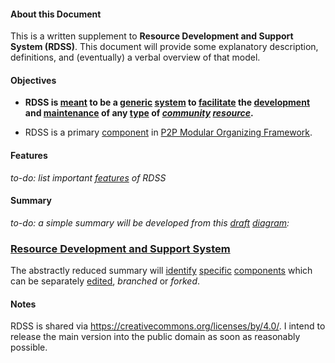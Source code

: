 #### About this Document

This is a written supplement to **Resource Development and Support System (RDSS)**. This document will provide some explanatory description, definitions, and (eventually) a verbal overview of that model.

#### Objectives

* **RDSS is [meant](https://github.com/gcassel/Modular-Organization-Terminology/blob/master/terms/goal.md) to be a [generic](https://github.com/gcassel/Modular-Organization-Terminology/blob/master/terms/generic.md) [system](https://github.com/gcassel/Modular-Organization-Terminology/blob/master/terms/system.md) to [facilitate](https://github.com/gcassel/Modular-Organization-Terminology/blob/master/terms/facilitation.md) the [development](https://github.com/gcassel/Modular-Organization-Terminology/blob/master/terms/develop.md) and [maintenance](https://github.com/gcassel/Modular-Organization-Terminology/blob/master/terms/maintain.md) of any [type](https://github.com/gcassel/Modular-Organization-Terminology/blob/master/terms/type.md) of *[community](https://github.com/gcassel/Modular-Organization-Terminology/blob/master/terms/community.md) [resource](https://github.com/gcassel/Modular-Organization-Terminology/blob/master/terms/resource.md)*.**

* RDSS is a primary [component](https://github.com/gcassel/Modular-Organization-Terminology/blob/master/terms/component.md) in [P2P Modular Organizing Framework](https://github.com/gcassel/Models/blob/master/p2pci-modular-organizing-framework.md).

#### Features

*to-do: list important [features](https://github.com/gcassel/Modular-Organization-Terminology/blob/master/terms/feature.md) of RDSS*

#### Summary

*to-do: a simple summary will be developed from this [draft](https://github.com/gcassel/Modular-Organization-Terminology/blob/master/terms/draft.md) [diagram](https://github.com/gcassel/Modular-Organization-Terminology/blob/master/terms/diagram.md):* 
### [Resource Development and Support System](https://docs.google.com/drawings/d/1frX5ay_adnhdmaSbqCr-Z63_f1o7xyZN4e8IdI2hcts/edit?usp=sharing)

The abstractly reduced summary will [identify](https://github.com/gcassel/Modular-Organization-Terminology/blob/master/terms/identify.md) [specific](https://github.com/gcassel/Modular-Organization-Terminology/blob/master/terms/specific.md) [components](https://github.com/gcassel/Modular-Organization-Terminology/blob/master/terms/component.md) which can be separately [edited](https://github.com/gcassel/Modular-Organization-Terminology/blob/master/terms/edit.md), *branched* or *forked*.

#### Notes

RDSS is shared via https://creativecommons.org/licenses/by/4.0/.   I intend to release the main version into the public domain as soon as reasonably possible.
